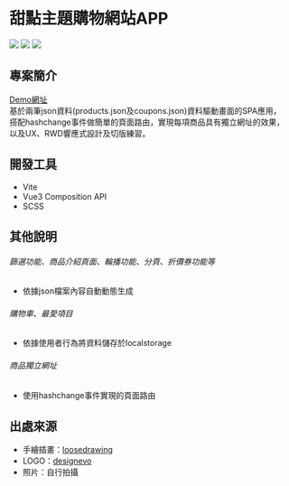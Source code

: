 # 甜點主題購物網站APP
![](https://imgur.com/AF13VxY.jpg)
![](https://imgur.com/s64E5XF.jpg)
![](https://imgur.com/22PXobV.jpg)

## 專案簡介
[Demo網址](https://shiang0504.github.io/dessert-shop/)<br>
基於兩筆json資料(products.json及coupons.json)資料驅動畫面的SPA應用，<br>
搭配hashchange事件做簡單的頁面路由，實現每項商品具有獨立網址的效果，<br>
以及UX、RWD響應式設計及切版練習。

## 開發工具
* Vite
* Vue3 Composition API
* SCSS

## 其他說明
###### 篩選功能、商品介紹頁面、輪播功能、分頁、折價券功能等
* 依據json檔案內容自動動態生成

###### 購物車、最愛項目
* 依據使用者行為將資料儲存於localstorage

###### 商品獨立網址
* 使用hashchange事件實現的頁面路由

## 出處來源
* 手繪插畫：[loosedrawing](https://loosedrawing.com/)
* LOGO：[designevo](https://www.designevo.com/tw/)
* 照片：自行拍攝
